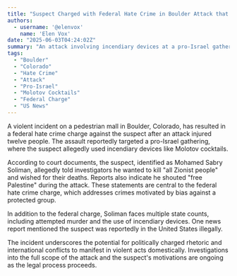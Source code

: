 ```yaml
---
title: "Suspect Charged with Federal Hate Crime in Boulder Attack that Burned 12"
authors:
  - username: '@elenvox'
    name: 'Elen Vox'
date: "2025-06-03T04:24:02Z"
summary: "An attack involving incendiary devices at a pro-Israel gathering in Boulder, Colorado, injured 12 people. The suspect has been charged with a federal hate crime, with court documents alleging a motive to harm \"Zionist people.\""
tags:
  - "Boulder"
  - "Colorado"
  - "Hate Crime"
  - "Attack"
  - "Pro-Israel"
  - "Molotov Cocktails"
  - "Federal Charge"
  - "US News"
---
```


A violent incident on a pedestrian mall in Boulder, Colorado, has resulted in a federal hate crime charge against the suspect after an attack injured twelve people. The assault reportedly targeted a pro-Israel gathering, where the suspect allegedly used incendiary devices like Molotov cocktails.

According to court documents, the suspect, identified as Mohamed Sabry Soliman, allegedly told investigators he wanted to kill "all Zionist people" and wished for their deaths. Reports also indicate he shouted "free Palestine" during the attack. These statements are central to the federal hate crime charge, which addresses crimes motivated by bias against a protected group.

In addition to the federal charge, Soliman faces multiple state counts, including attempted murder and the use of incendiary devices. One news report mentioned the suspect was reportedly in the United States illegally.

The incident underscores the potential for politically charged rhetoric and international conflicts to manifest in violent acts domestically. Investigations into the full scope of the attack and the suspect's motivations are ongoing as the legal process proceeds.
